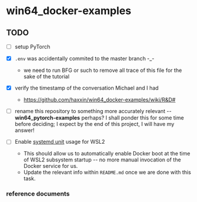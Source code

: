 # win64_docker-examples

## TODO

- [ ] setup PyTorch
- [x] `.env` was accidentally commited to the master branch -_-
  * we need to run BFG or such to remove all trace of this file for the sake
  of the tutorial
- [x] verify the timestamp of the conversation Michael and I had
    * <https://github.com/haxxin/win64_docker-examples/wiki/R&D#>

- [ ] rename this repository to something more accurately relevant --
**win64_pytorch-examples** perhaps? I shall ponder this for some time before
deciding; I expect by the end of this project, I will have my answer!

- [ ] Enable [systemd unit][10] usage for WSL2
    * This should allow us to automatically enable Docker boot at the time
    of WSL2 subsystem startup -- no more manual invocation of the Docker
    service for us.
    * Update the relevant info within `README.md` once we are done with this
    task.

### reference documents

[10]: https://learn.microsoft.com/en-us/windows/wsl/systemd

